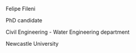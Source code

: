 Felipe Fileni

PhD candidate

Civil Engineering - Water Engineering department

Newcastle University
